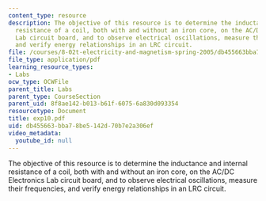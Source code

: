 ```yaml
---
content_type: resource
description: The objective of this resource is to determine the inductance and internal
  resistance of a coil, both with and without an iron core, on the AC/DC Electronics
  Lab circuit board, and to observe electrical oscillations, measure their frequencies,
  and verify energy relationships in an LRC circuit.
file: /courses/8-02t-electricity-and-magnetism-spring-2005/db455663bba78be5142d70b7e2a306ef_exp10.pdf
file_type: application/pdf
learning_resource_types:
- Labs
ocw_type: OCWFile
parent_title: Labs
parent_type: CourseSection
parent_uid: 8f8ae142-b013-b61f-6075-6a830d093354
resourcetype: Document
title: exp10.pdf
uid: db455663-bba7-8be5-142d-70b7e2a306ef
video_metadata:
  youtube_id: null
---
```

The objective of this resource is to determine the inductance and internal resistance of a coil, both with and without an iron core, on the AC/DC Electronics Lab circuit board, and to observe electrical oscillations, measure their frequencies, and verify energy relationships in an LRC circuit.

